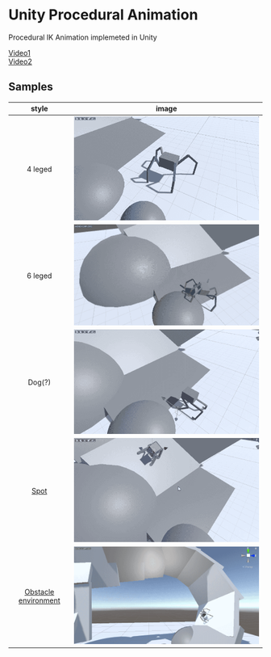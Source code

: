 # Unity Procedural Animation

Procedural IK Animation implemeted in Unity

[Video1](https://youtu.be/pUp133rtDxM)  
[Video2](https://youtu.be/a3W1PT26aXU)

## Samples
|style|image|
|:--:|:--:|
|4 leged  | ![img1](.github/img1.gif)|
|6 leged  | ![img5](.github/img5.gif)|
|Dog(?)  | ![img3](.github/img3.gif)|
|[Spot](https://en.wikipedia.org/wiki/Boston_Dynamics#Spot) | ![img4](.github/img4.gif)|
|[Obstacle environment](https://youtu.be/a3W1PT26aXU)| ![img6](.github/img6.gif)|
